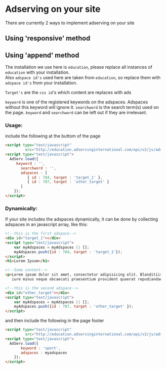 # Adserving on your site

There are currently 2 ways to implement adserving on your site 

## Using 'responsive' method 

## Using 'append' method

The installation we use here is `education`, please replace all instances of `education` with your installation.  
Also `adspace id's` used here are taken from `education`, so replace them with `adspace id's` from your installation.

`Target's` are the `css id`'s which content are replaces with ads

`keyword` is one of the registered keywords on the adspaces. Adspaces without this keyword will ignore it. `searchword` is the search term(s) used on the page. `keyword` and `searchword` can be left out if they are irrelevant.

### Usage:

include the following at the buttom of the page

```html 
<script type="text/javascript" 
         src="http://education.adservinginternational.com/api/v2/js/adserv.js"></script>
<script type="text/javascript">
  AdServ.load({
     keyword : '',
	   searchword : '',
	   adspaces : [
	      { id : 784, target : 'target_1' },
	      { id : 787, target : 'other_target' }
	   ]
	});
</script>
```


### Dynamically:

If your site includes the adspaces dynamically, it can be done by collecting adspaces in an javascript array, like this:

```html
<!--this is the first adspace-->
<div id="target_1"></div>
<script type="text/javascript">
	var myAdspaces = myAdspaces || [];
	myAdspaces.push({id : 784, target : 'target_1'});
</script>
<h1>Lorem Ipsum</h1>

<!--Some content-->
<p>Lorem ipsum dolor sit amet, consectetur adipisicing elit. Blanditiis, molestias, non! Consequatur delectus in
   iure minus neque obcaecati praesentium provident quaerat repudiandae ut.</p>

<!--this is the second adspace-->
<div id="other_target"></div>
<script type="text/javascript">
	var myAdspaces = myAdspaces || [];
	myAdspaces.push({id : 787, target : 'other_target' });
</script>
```

and then include the following in the page footer

```html  
<script type="text/javascript" 
         src="http://education.adservinginternational.com/api/v2/js/adserv.js"></script>
<script type="text/javascript">
  AdServ.load({
	   keyword : 'sport',
	   adspaces : myadspaces
	});
</script>
```
